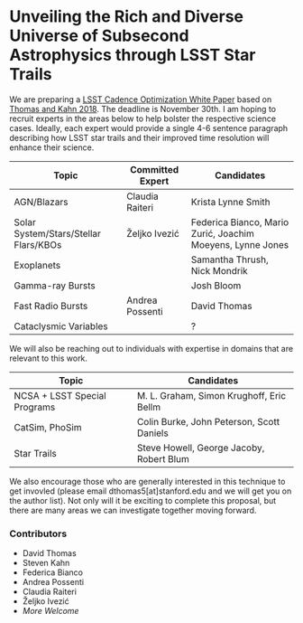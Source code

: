 # Unveiling the Rich and Diverse Universe of Subsecond Astrophysics through LSST Star Trails

We are preparing a [LSST Cadence Optimization White Paper](https://www.google.com) based on [Thomas and Kahn 2018](https://arxiv.org/abs/1808.06977). The deadline is November 30th. I am hoping to recruit experts in the areas below to help bolster the respective science cases. Ideally, each expert would provide a single 4-6 sentence paragraph describing how LSST star trails and their improved time resolution will enhance their science.

| Topic | Committed Expert | Candidates |
|---|---|---|
|AGN/Blazars| Claudia Raiteri | Krista Lynne Smith|
|Solar System/Stars/Stellar Flars/KBOs| Željko Ivezić |Federica Bianco, Mario Zurić, Joachim Moeyens, Lynne Jones|
|Exoplanets| | Samantha Thrush, Nick Mondrik| 
|Gamma-ray Bursts | | Josh Bloom |
|Fast Radio Bursts | Andrea Possenti | David Thomas|
|Cataclysmic Variables|  | ? |

We will also be reaching out to individuals with expertise in domains that are relevant to this work.

| Topic | Candidates |
|---|---|
|NCSA + LSST Special Programs| M. L. Graham, Simon Krughoff, Eric Bellm|
|CatSim, PhoSim| Colin Burke, John Peterson, Scott Daniels|
|Star Trails| Steve Howell, George Jacoby, Robert Blum|

We also encourage those who are generally interested in this technique to get invovled (please email dthomas5[at]stanford.edu and we will get you on the author list). Not only will it be exciting to complete this proposal, but there are many areas we can investigate together moving forward.

### Contributors

- David Thomas
- Steven Kahn
- Federica Bianco
- Andrea Possenti
- Claudia Raiteri
- Željko Ivezić
- *More Welcome*